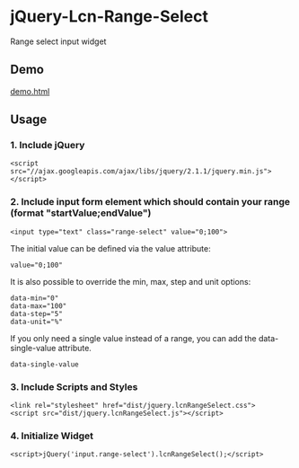jQuery-Lcn-Range-Select
==============================

Range select input widget


Demo
----

[demo.html](http://cdn.rawgit.com/FaiblUG/jQuery-Lcn-Range-Select/master/demo.html)


Usage
-----

### 1. Include jQuery
    
    <script src="//ajax.googleapis.com/ajax/libs/jquery/2.1.1/jquery.min.js"></script>

### 2. Include input form element which should contain your range (format "startValue;endValue")
    
    <input type="text" class="range-select" value="0;100">
    
The initial value can be defined via the value attribute:
    
    value="0;100"
    
It is also possible to override the min, max, step and unit options:
    
    data-min="0"
    data-max="100"
    data-step="5"
    data-unit="%"

If you only need a single value instead of a range, you can add the data-single-value attribute.

    data-single-value
    

### 3. Include Scripts and Styles
    
    <link rel="stylesheet" href="dist/jquery.lcnRangeSelect.css">
    <script src="dist/jquery.lcnRangeSelect.js"></script>
    
### 4. Initialize Widget
    
    <script>jQuery('input.range-select').lcnRangeSelect();</script>   
